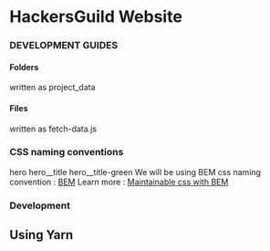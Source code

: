 # HackersGuild Website

### DEVELOPMENT GUIDES
#### Folders
written as project_data
#### Files
written as fetch-data.js

### CSS naming conventions
hero
hero__title
hero__title-green
We will be using BEM css naming convention : [BEM](http://getbem.com/introduction/)
Learn more : [Maintainable css with BEM](https://www.integralist.co.uk/posts/bem/#4)

### Development
## Using Yarn 

